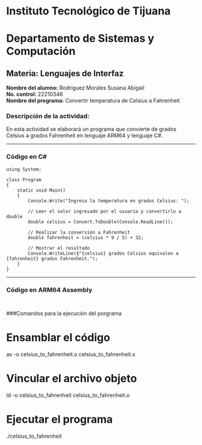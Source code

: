 # Instituto Tecnológico de Tijuana
# Departamento de Sistemas y Computación
## Materia: Lenguajes de Interfaz

**Nombre del alumno:** Rodríguez Morales Susana Abigail  
**No. control:** 22210346  
**Nombre del programa:** Convertir temperatura de Celsius a Fahrenheit  

### Descripción de la actividad:
En esta actividad se elaborará un programa que convierte de grados Celsius a grados Fahrenheit en lenguaje ARM64 y lenguaje C#.

---

### Código en C#
~~~
using System;

class Program
{
    static void Main()
    {
        Console.Write("Ingresa la temperatura en grados Celsius: ");
        
        // Leer el valor ingresado por el usuario y convertirlo a double
        double celsius = Convert.ToDouble(Console.ReadLine());
        
        // Realizar la conversión a Fahrenheit
        double fahrenheit = (celsius * 9 / 5) + 32;
        
        // Mostrar el resultado
        Console.WriteLine($"{celsius} grados Celsius equivalen a {fahrenheit} grados Fahrenheit.");
    }
}
~~~

---

### Código en ARM64 Assembly

~~~


~~~

###Comandos para la ejecución del porgrama
# Ensamblar el código
as -o celsius_to_fahrenheit.o celsius_to_fahrenheit.s

# Vincular el archivo objeto
ld -o celsius_to_fahrenheit celsius_to_fahrenheit.o

# Ejecutar el programa
./celsius_to_fahrenheit
